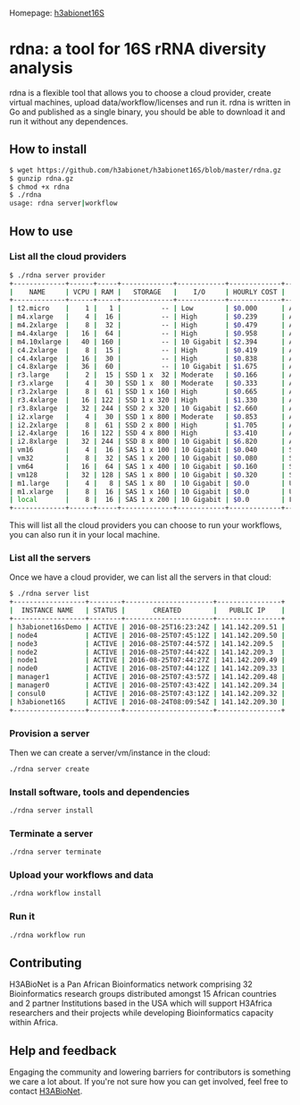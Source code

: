 Homepage: [h3abionet16S](http://h3abionet.github.io/h3abionet16S/)

# rdna: a tool for 16S rRNA diversity analysis

rdna is a flexible tool that allows you to choose a cloud provider, create virtual machines, upload data/workflow/licenses and run it. rdna is written in Go and published as a single binary, you should be able to download it and run it without any dependences.
 

## How to install


```bash
$ wget https://github.com/h3abionet/h3abionet16S/blob/master/rdna.gz
$ gunzip rdna.gz
$ chmod +x rdna
$ ./rdna
usage: rdna server|workflow
```

## How to use

### List all the cloud providers
```bash
$ ./rdna server provider
+-------------+------+-----+-------------+------------+-------------+------------------------+
|    NAME     | VCPU | RAM |   STORAGE   |    I/O     | HOURLY COST |        PROVIDER        |
+-------------+------+-----+-------------+------------+-------------+------------------------+
| t2.micro    |    1 |   1 |          -- | Low        | $0.000      | Amazon EC2             |
| m4.xlarge   |    4 |  16 |          -- | High       | $0.239      | Amazon EC2             |
| m4.2xlarge  |    8 |  32 |          -- | High       | $0.479      | Amazon EC2             |
| m4.4xlarge  |   16 |  64 |          -- | High       | $0.958      | Amazon EC2             |
| m4.10xlarge |   40 | 160 |          -- | 10 Gigabit | $2.394      | Amazon EC2             |
| c4.2xlarge  |    8 |  15 |          -- | High       | $0.419      | Amazon EC2             |
| c4.4xlarge  |   16 |  30 |          -- | High       | $0.838      | Amazon EC2             |
| c4.8xlarge  |   36 |  60 |          -- | 10 Gigabit | $1.675      | Amazon EC2             |
| r3.large    |    2 |  15 | SSD 1 x  32 | Moderate   | $0.166      | Amazon EC2             |
| r3.xlarge   |    4 |  30 | SSD 1 x  80 | Moderate   | $0.333      | Amazon EC2             |
| r3.2xlarge  |    8 |  61 | SSD 1 x 160 | High       | $0.665      | Amazon EC2             |
| r3.4xlarge  |   16 | 122 | SSD 1 x 320 | High       | $1.330      | Amazon EC2             |
| r3.8xlarge  |   32 | 244 | SSD 2 x 320 | 10 Gigabit | $2.660      | Amazon EC2             |
| i2.xlarge   |    4 |  30 | SSD 1 x 800 | Moderate   | $0.853      | Amazon EC2             |
| i2.2xlarge  |    8 |  61 | SSD 2 x 800 | High       | $1.705      | Amazon EC2             |
| i2.4xlarge  |   16 | 122 | SSD 4 x 800 | High       | $3.410      | Amazon EC2             |
| i2.8xlarge  |   32 | 244 | SSD 8 x 800 | 10 Gigabit | $6.820      | Amazon EC2             |
| vm16        |    4 |  16 | SAS 1 x 100 | 10 Gigabit | $0.040      | SANBI                  |
| vm32        |    8 |  32 | SAS 1 x 200 | 10 Gigabit | $0.080      | SANBI                  |
| vm64        |   16 |  64 | SAS 1 x 400 | 10 Gigabit | $0.160      | SANBI                  |
| vm128       |   32 | 128 | SAS 1 x 800 | 10 Gigabit | $0.320      | SANBI                  |
| m1.large    |    4 |   8 | SAS 1 x 80  | 10 Gigabit | $0.0        | University of Illinois |
| m1.xlarge   |    8 |  16 | SAS 1 x 160 | 10 Gigabit | $0.0        | University of Illinois |
| local       |    8 |  16 | SAS 1 x 200 | 10 Gigabit | $0.0        | Local machine          |
+-------------+------+-----+-------------+------------+-------------+------------------------+
```

This will list all the cloud providers you can choose to run your workflows, you can 
also run it in your local machine.

### List all the servers

Once we have a cloud provider, we can list all the servers in that cloud:

```bash
$ ./rdna server list
+------------------+--------+----------------------+----------------+
|  INSTANCE NAME   | STATUS |       CREATED        |   PUBLIC IP    |
+------------------+--------+----------------------+----------------+
| h3abionet16sDemo | ACTIVE | 2016-08-25T16:23:24Z | 141.142.209.51 |
| node4            | ACTIVE | 2016-08-25T07:45:12Z | 141.142.209.50 |
| node3            | ACTIVE | 2016-08-25T07:44:57Z | 141.142.209.5  |
| node2            | ACTIVE | 2016-08-25T07:44:42Z | 141.142.209.3  |
| node1            | ACTIVE | 2016-08-25T07:44:27Z | 141.142.209.49 |
| node0            | ACTIVE | 2016-08-25T07:44:12Z | 141.142.209.33 |
| manager1         | ACTIVE | 2016-08-25T07:43:57Z | 141.142.209.48 |
| manager0         | ACTIVE | 2016-08-25T07:43:42Z | 141.142.209.34 |
| consul0          | ACTIVE | 2016-08-25T07:43:12Z | 141.142.209.32 |
| h3abionet16S     | ACTIVE | 2016-08-24T08:09:54Z | 141.142.209.30 |
+------------------+--------+----------------------+----------------+
```

### Provision a server

Then we can create a server/vm/instance in the cloud:

```bash
./rdna server create
```

### Install software, tools and dependencies

```bash
./rdna server install
```

### Terminate a server

```bash
./rdna server terminate
```

### Upload your workflows and data

```bash
./rdna workflow install
```

### Run it

```bash
./rdna workflow run
```

## Contributing

H3ABioNet is a Pan African Bioinformatics network comprising 32 Bioinformatics 
research groups distributed amongst 15 African countries and 2 partner Institutions 
based in the USA which will support H3Africa researchers and their projects while 
developing Bioinformatics capacity within Africa.


## Help and feedback

Engaging the community and lowering barriers for contributors is something we
care a lot about. If you're not sure how you can get involved, feel free to 
contact [H3ABioNet](http://www.h3abionet.org/).
